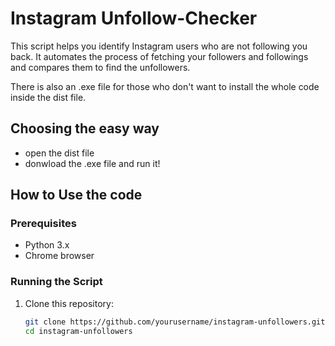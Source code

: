# Instagram Unfollow-Checker

This script helps you identify Instagram users who are not following you back. It automates the process of fetching your followers and followings and compares them to find the unfollowers.

There is also an .exe file for those who don't want to install the whole code inside the dist file.


## Choosing the easy way

- open the dist file
- donwload the .exe file and run it!


## How to Use the code

### Prerequisites

- Python 3.x
- Chrome browser




### Running the Script

1. Clone this repository:
   ```sh
   git clone https://github.com/yourusername/instagram-unfollowers.git
   cd instagram-unfollowers
